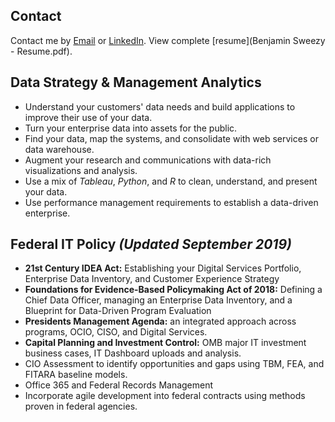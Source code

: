 ## Contact
Contact me by [Email](mailto:sweezyconsulting@gmail.com) or [LinkedIn](https://www.linkedin.com/in/ben-sweezy-91514720/).
View complete [resume](Benjamin Sweezy - Resume.pdf).

## Data Strategy & Management Analytics
* Understand your customers' data needs and build applications to improve their use of your data.
* Turn your enterprise data into assets for the public.
* Find your data, map the systems, and consolidate with web services or data warehouse.
* Augment your research and communications with data-rich visualizations and analysis.
* Use a mix of _Tableau_, _Python_, and _R_ to clean, understand, and present your data.
* Use performance management requirements to establish a data-driven enterprise.

## Federal IT Policy _(Updated September 2019)_
* __21st Century IDEA Act:__ Establishing your Digital Services Portfolio, Enterprise Data Inventory, and Customer Experience Strategy
* __Foundations for Evidence-Based Policymaking Act of 2018:__ Defining a Chief Data Officer, managing an Enterprise Data Inventory, and a Blueprint for Data-Driven Program Evaluation
* __Presidents Management Agenda:__ an integrated approach across programs, OCIO, CISO, and Digital Services.
* __Capital Planning and Investment Control:__ OMB major IT investment business cases, IT Dashboard uploads and analysis.
* CIO Assessment to identify opportunities and gaps using TBM, FEA, and FITARA baseline models.
* Office 365 and Federal Records Management
* Incorporate agile development into federal contracts using methods proven in federal agencies.
